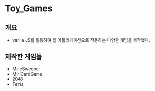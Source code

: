 # Toy_Games
## 개요
- vanila JS를 활용하여 웹 어플리케이션으로 작동하는 다양한 게임을 제작했다.



## 제작한 게임들

- MineSweeper
- MiniCardGame
- 2048
- Tetris

